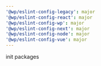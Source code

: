```yaml
---
'@wp/eslint-config-legacy': major
'@wp/eslint-config-react': major
'@wp/eslint-config-wp': major
'@wp/eslint-config-next': major
'@wp/eslint-config-node': major
'@wp/eslint-config-vue': major
---
```


init packages

